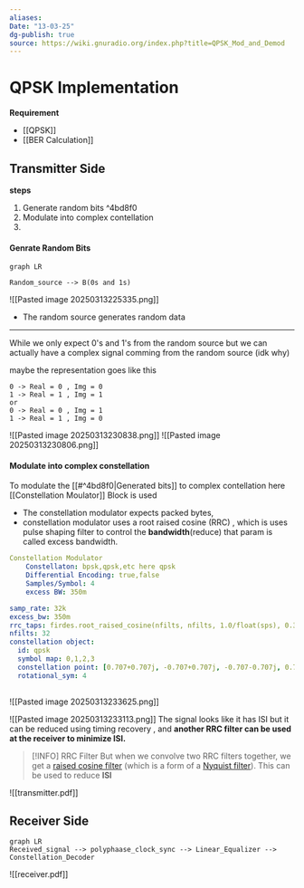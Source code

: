 ```yaml
---
aliases: 
Date: "13-03-25"
dg-publish: true
source: https://wiki.gnuradio.org/index.php?title=QPSK_Mod_and_Demod
---
```

# QPSK Implementation
**Requirement**
- [[QPSK]]
- [[BER Calculation]]



## Transmitter Side 
**steps**
1. Generate random bits ^4bd8f0
2. Modulate into complex contellation 
3. 

#### Genrate Random Bits
```mermaid
graph LR

Random_source --> B(0s and 1s)
```
![[Pasted image 20250313225335.png]]

- The random source generates random data

---
While we only expect 0's and 1's from the random source but we can actually have a complex signal comming from the random source (idk why)

maybe the representation goes like this
```
0 -> Real = 0 , Img = 0
1 -> Real = 1 , Img = 1
or
0 -> Real = 0 , Img = 1 
1 -> Real = 1 , Img = 0 
```

![[Pasted image 20250313230838.png]]
![[Pasted image 20250313230806.png]]


#### Modulate into complex constellation


To modulate the [[#^4bd8f0|Generated bits]] to complex contellation here [[Constellation Moulator]] Block is used 
- The constellation modulator expects packed bytes,
- constellation modulator uses a root raised cosine (RRC) , which is uses pulse shaping filter to control the **bandwidth**(reduce) that param is called excess bandwidth. 
```yaml
Constellation Modulator
	Constellaton: bpsk,qpsk,etc here qpsk
	Differential Encoding: true,false
	Samples/Symbol: 4 
	excess BW: 350m
```

```yaml
samp_rate: 32k
excess_bw: 350m
rrc_taps: firdes.root_raised_cosine(nfilts, nfilts, 1.0/float(sps), 0.35, 11*sps*nfilts)
nfilts: 32
constellation object: 
  id: qpsk 
  symbol map: 0,1,2,3
  constellation point: [0.707+0.707j, -0.707+0.707j, -0.707-0.707j, 0.707-0.707j]
  rotational_sym: 4
  
```


![[Pasted image 20250313233625.png]]

![[Pasted image 20250313233113.png]]
The signal looks like it has ISI but it can be reduced using timing recovery , and **another RRC filter can be used at the receiver to minimize ISI.**


> [!INFO] RRC Filter
> But when we convolve two RRC filters together, we get a [raised cosine filter](http://en.wikipedia.org/wiki/Raised-cosine_filter) (which is a form of a [Nyquist filter](http://en.wikipedia.org/wiki/Nyquist_ISI_criterion)). This can be used to reduce **ISI**



![[transmitter.pdf]]

## Receiver Side 
```mermaid
graph LR 
Received_signal --> polyphaase_clock_sync --> Linear_Equalizer --> Constellation_Decoder
```

![[receiver.pdf]]

